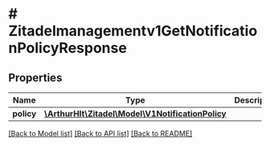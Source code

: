 # # Zitadelmanagementv1GetNotificationPolicyResponse

## Properties

Name | Type | Description | Notes
------------ | ------------- | ------------- | -------------
**policy** | [**\ArthurHlt\Zitadel\Model\V1NotificationPolicy**](V1NotificationPolicy.md) |  | [optional]

[[Back to Model list]](../../README.md#models) [[Back to API list]](../../README.md#endpoints) [[Back to README]](../../README.md)
